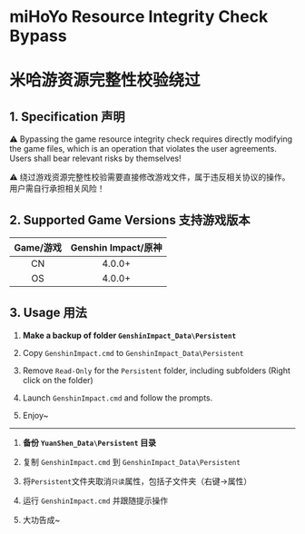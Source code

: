 # miHoYo Resource Integrity Check Bypass

# 米哈游资源完整性校验绕过

## 1. Specification 声明

⚠️ Bypassing the game resource integrity check requires directly modifying the game files, which is an operation that violates the user agreements. Users shall bear relevant risks by themselves!

⚠️ 绕过游戏资源完整性校验需要直接修改游戏文件，属于违反相关协议的操作。用户需自行承担相关风险！

## 2. Supported Game Versions 支持游戏版本

| Game/游戏 | Genshin Impact/原神 |
|:-------:|:-----------------:|
| CN      | 4.0.0+            |
| OS      | 4.0.0+            |

## 3. Usage 用法

1. **Make a backup of folder `GenshinImpact_Data\Persistent`**

2. Copy `GenshinImpact.cmd` to `GenshinImpact_Data\Persistent`

3. Remove `Read-Only` for the `Persistent` folder, including subfolders (Right click on the folder)

4. Launch `GenshinImpact.cmd` and follow the prompts.

5. Enjoy~

--------------------------------

1. **备份 `YuanShen_Data\Persistent` 目录**

2. 复制 `GenshinImpact.cmd` 到 `GenshinImpact_Data\Persistent`

3. 将`Persistent`文件夹取消`只读`属性，包括子文件夹（右键->属性）

4. 运行 `GenshinImpact.cmd` 并跟随提示操作

5. 大功告成~
